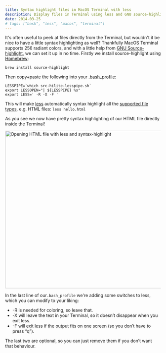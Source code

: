 ```yaml
---
title: Syntax highlight files in MacOS Terminal with less
description: Display files in Terminal using less and GNU source-highlight. Install with Homebrew and setup with only three lines in .bash_profile.
date: 2014-03-25
# tags: ["bash", "less", "macos", "terminal"]
---
```


It's often useful to peek at files directly from the Terminal, but wouldn't it be nice to have a little syntax highlighting as well? Thankfully MacOS Terminal supports 256 radiant colors, and with a little help from [GNU Source-highlight](http://www.gnu.org/software/src-highlite/source-highlight.html), we can set it up in no time. Firstly we install source-highlight using [Homebrew](https://brew.sh/):

<!-- more-->

`brew install source-highlight`

Then copy+paste the following into your [.bash_profile](http://www.joshstaiger.org/archives/2005/07/bash_profile_vs.html):

```shell
LESSPIPE=`which src-hilite-lesspipe.sh`
export LESSOPEN="| ${LESSPIPE} %s"
export LESS=' -R -X -F '
```

This will make [less](https://ss64.com/osx/less.html) automatically syntax highlight all the [supported file types](http://www.gnu.org/software/src-highlite/source-highlight.html#Supported-languages), e.g. HTML files: `less hello.html`

As you see we now have pretty syntax highlighting of our HTML file directly inside the Terminal!

<p>
    <img alt="Opening HTML file with less and syntax-highlight" src="/images/blog/syntax-highlight-files-macos-terminal-less/less.png" srcset="/images/blog/syntax-highlight-files-macos-terminal-less/less-2x.png 2x" width="509">
</p>

In the last line of our`.bash_profile` we're adding some switches to less, which you can modify to your liking:

* -R is needed for coloring, so leave that.
* -X will leave the text in your Terminal, so it doesn’t disappear when you exit less.
* -F will exit less if the output fits on one screen (so you don’t have to press “q”).

The last two are optional, so you can just remove them if you don’t want that behaviour.
